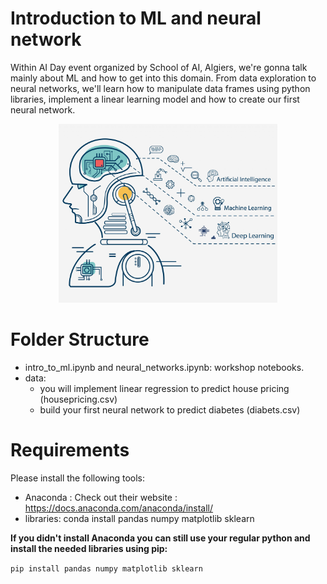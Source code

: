 # Introduction to ML and neural network
Within AI Day event organized by School of AI, Algiers, we're gonna talk mainly about ML and how to get into this domain. From data exploration to neural networks, we'll learn how to manipulate data frames using python libraries, implement a linear learning model and how to create our first neural network.

<p align="center">
	<img src="images/ml.jpg" width="350" title="Introduction to ML and Neural Networks">
</p>

# Folder Structure
* intro_to_ml.ipynb and neural_networks.ipynb: workshop notebooks.
* data: 
	- you will implement linear regression to predict house pricing (housepricing.csv)
	- build your first neural network to predict diabetes (diabets.csv)


# Requirements

Please install the following tools:

* Anaconda : Check out their website : https://docs.anaconda.com/anaconda/install/
* libraries: conda install pandas numpy matplotlib sklearn

**If you didn't install Anaconda you can still use your regular python and install the needed libraries using pip:**

```pip install pandas numpy matplotlib sklearn```

